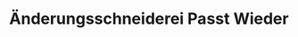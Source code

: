 ---
title: "Änderungsschneiderei Passt Wieder"
url: /berlin/aenderungsschneiderei-passt-wieder/
shop: Schneiderei
---